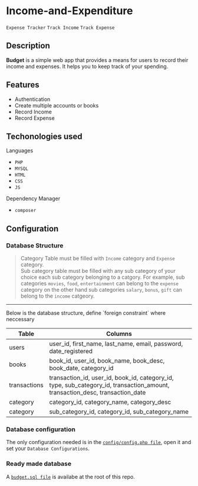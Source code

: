 # Income-and-Expenditure
`Expense Tracker` `Track Income` `Track Expense` <br>

## Description
<p>
<b>Budget</b> is a simple web app that provides a means for users to record their income and expenses. It helps you to keep track of your spending.
</p>

## Features

* Authentication
* Create multiple accounts or books
* Record Income
* Record Expense


## Techonologies used

Languages 
* `PHP`
* `MYSQL`
* `HTML` 
* `CSS`
* `JS`

Dependency Manager
* `composer`

## Configuration

### Database Structure

> Category Table must be filled with `Income` category and `Expense` category. <br>
> Sub category table must be filled with any sub category of your choice
> each sub category belonging to a catgory.
> For example, sub categories `movies`, `food`, `entertainment` can belong to the `expense` category
> on the other hand sub categories `salary`, `bonus`, `gift` can belong to the `income` catgeory.
<hr>
Below is the database structure, define `foreign constraint` where neccessary
<table>
    <thead>
        <tr>
            <th>Table</th>
            <th>Columns</th>
        </tr>
    </thead>
    <tbody>
        <tr>
            <td>users</td>
            <td>user_id, first_name, last_name, email, password, date_registered</td>
        </tr>
        <tr>
            <td>books</td>
            <td>book_id, user_id, book_name, book_desc, book_date, category_id</td>
        </tr>
        <tr>
            <td>transactions</td>
            <td>transaction_id, user_id, book_id, category_id, type, sub_category_id, transaction_amount, transaction_desc, transaction_date</td>
        </tr>
        <tr>
            <td>category</td>
            <td>category_id, category_name, category_desc</td>
        </tr>
        <tr>
            <td>category</td>
            <td>sub_category_id, category_id, sub_category_name</td>
        </tr>
    </tbody>
</table>

### Database configuration 
The only configuration needed is in the [`config/config.php file`](config/config.php), open it and set your `Database Configurations`.

### Ready made database
A [`budget.sql file`](budget.sql) is availabe at the root of this repo.
 <!-- but it's outdated. If you're going to use it. <b>Ensure that you do the following after importing</b>

* Delete the `category_id` column in `books` table
* Rename the `type` column in `transactions` table to `category_id` or simply create a new `category_id` column and delete `type` -->
<br>
<!-- ## Live Test
Coming soon... -->
